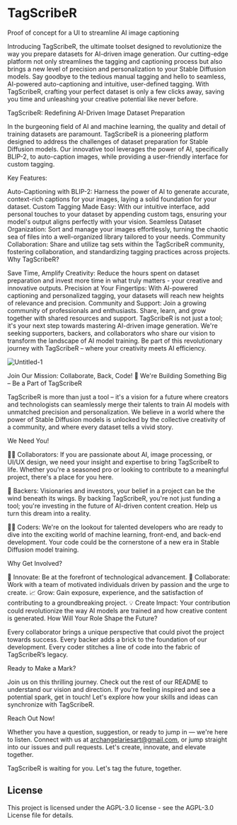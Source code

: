 # TagScribeR
Proof of concept for a UI to streamline AI image captioning

Introducing TagScribeR, the ultimate toolset designed to revolutionize the way you prepare datasets for AI-driven image generation. Our cutting-edge platform not only streamlines the tagging and captioning process but also brings a new level of precision and personalization to your Stable Diffusion models. Say goodbye to the tedious manual tagging and hello to seamless, AI-powered auto-captioning and intuitive, user-defined tagging. With TagScribeR, crafting your perfect dataset is only a few clicks away, saving you time and unleashing your creative potential like never before.

TagScribeR: Redefining AI-Driven Image Dataset Preparation

In the burgeoning field of AI and machine learning, the quality and detail of training datasets are paramount. TagScribeR is a pioneering platform designed to address the challenges of dataset preparation for Stable Diffusion models. Our innovative tool leverages the power of AI, specifically BLIP-2, to auto-caption images, while providing a user-friendly interface for custom tagging.

Key Features:

Auto-Captioning with BLIP-2: Harness the power of AI to generate accurate, context-rich captions for your images, laying a solid foundation for your dataset.
Custom Tagging Made Easy: With our intuitive interface, add personal touches to your dataset by appending custom tags, ensuring your model's output aligns perfectly with your vision.
Seamless Dataset Organization: Sort and manage your images effortlessly, turning the chaotic sea of files into a well-organized library tailored to your needs.
Community Collaboration: Share and utilize tag sets within the TagScribeR community, fostering collaboration, and standardizing tagging practices across projects.
Why TagScribeR?

Save Time, Amplify Creativity: Reduce the hours spent on dataset preparation and invest more time in what truly matters - your creative and innovative outputs.
Precision at Your Fingertips: With AI-powered captioning and personalized tagging, your datasets will reach new heights of relevance and precision.
Community and Support: Join a growing community of professionals and enthusiasts. Share, learn, and grow together with shared resources and support.
TagScribeR is not just a tool; it's your next step towards mastering AI-driven image generation. We're seeking supporters, backers, and collaborators who share our vision to transform the landscape of AI model training. Be part of this revolutionary journey with TagScribeR – where your creativity meets AI efficiency.

![Untitled-1](https://github.com/ArchAngelAries/TagScribeR/assets/64102013/203dc1a4-6b78-4a83-b7af-3ba67010104c)


Join Our Mission: Collaborate, Back, Code!
🚀 We're Building Something Big – Be a Part of TagScribeR

TagScribeR is more than just a tool – it's a vision for a future where creators and technologists can seamlessly merge their talents to train AI models with unmatched precision and personalization. We believe in a world where the power of Stable Diffusion models is unlocked by the collective creativity of a community, and where every dataset tells a vivid story.

We Need You!

👨‍💻 Collaborators: If you are passionate about AI, image processing, or UI/UX design, we need your insight and expertise to bring TagScribeR to life. Whether you're a seasoned pro or looking to contribute to a meaningful project, there's a place for you here.

💼 Backers: Visionaries and investors, your belief in a project can be the wind beneath its wings. By backing TagScribeR, you're not just funding a tool; you're investing in the future of AI-driven content creation. Help us turn this dream into a reality.

🧑‍💻 Coders: We're on the lookout for talented developers who are ready to dive into the exciting world of machine learning, front-end, and back-end development. Your code could be the cornerstone of a new era in Stable Diffusion model training.

Why Get Involved?

🌟 Innovate: Be at the forefront of technological advancement.
🤝 Collaborate: Work with a team of motivated individuals driven by passion and the urge to create.
📈 Grow: Gain exposure, experience, and the satisfaction of contributing to a groundbreaking project.
💡 Create Impact: Your contribution could revolutionize the way AI models are trained and how creative content is generated.
How Will Your Role Shape the Future?

Every collaborator brings a unique perspective that could pivot the project towards success. Every backer adds a brick to the foundation of our development. Every coder stitches a line of code into the fabric of TagScribeR’s legacy.

Ready to Make a Mark?

Join us on this thrilling journey. Check out the rest of our README to understand our vision and direction. If you're feeling inspired and see a potential spark, get in touch! Let's explore how your skills and ideas can synchronize with TagScribeR.

Reach Out Now!

Whether you have a question, suggestion, or ready to jump in — we're here to listen. Connect with us at archangelariesart@gmail.com, or jump straight into our issues and pull requests. Let's create, innovate, and elevate together.

TagScribeR is waiting for you. Let's tag the future, together.


## License
This project is licensed under the AGPL-3.0 license - see the AGPL-3.0 License file for details.
